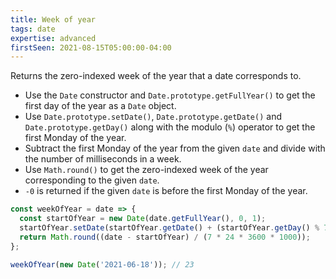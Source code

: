 ```yaml
---
title: Week of year
tags: date
expertise: advanced
firstSeen: 2021-08-15T05:00:00-04:00
---
```


Returns the zero-indexed week of the year that a date corresponds to.

- Use the `Date` constructor and `Date.prototype.getFullYear()` to get the first day of the year as a `Date` object.
- Use `Date.prototype.setDate()`, `Date.prototype.getDate()` and `Date.prototype.getDay()` along with the modulo (`%`) operator to get the first Monday of the year.
- Subtract the first Monday of the year from the given `date` and divide with the number of milliseconds in a week.
- Use `Math.round()` to get the zero-indexed week of the year corresponding to the given `date`.
- `-0` is returned if the given `date` is before the first Monday of the year.

```js
const weekOfYear = date => {
  const startOfYear = new Date(date.getFullYear(), 0, 1);
  startOfYear.setDate(startOfYear.getDate() + (startOfYear.getDay() % 7));
  return Math.round((date - startOfYear) / (7 * 24 * 3600 * 1000));
};
```

```js
weekOfYear(new Date('2021-06-18')); // 23
```

